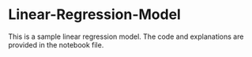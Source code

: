 # Linear-Regression-Model

This is a sample linear regression model. The code and explanations are provided in the notebook file.
